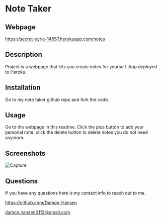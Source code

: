 # Note Taker

## Webpage

https://secret-eyrie-14657.herokuapp.com/notes

## Description

Project is a webpage that lets you create notes for yourself. App deployed to Heroku.

## Installation

Go to my note taker github repo and fork the code.

## Usage

Go to the webpage in this readme. Click the plus button to add your personal note. click the delete button to delete notes you do not need anymore.

## Screenshots

![Capture](https://user-images.githubusercontent.com/95259338/158239937-ede6f65f-43fc-4759-8698-e505ee837c1d.PNG)

## Questions

If you have any questions here is my contact info to reach out to me.

https://github.com/Damon-Hansen

damon.hansen0113@gmail.com
